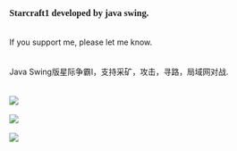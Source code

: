 <h3><font face='verdana'>Starcraft1 developed by java swing.</font></h3>
<br>
If you support me, please let me know. <br>
<br><br>
Java Swing版星际争霸Ⅰ，支持采矿，攻击，寻路，局域网对战.<br>
<br>
<br>
<img src='https://lh3.googleusercontent.com/-ovnFqtIThgQ/T0WlgjFL9zI/AAAAAAAAAOM/EyKPCC_IeUg/s677/start.jpg'>
<br>
<br>
<img src='https://lh4.googleusercontent.com/-eXW9eo2Jptg/T0WlfwEqXhI/AAAAAAAAAOE/HIcloeIqHTQ/s677/net_play.jpg'>
<br>
<br>
<img src='https://lh6.googleusercontent.com/-19J05bSYfAA/T0WlfwVksUI/AAAAAAAAAOI/KoZtDid_K1w/s677/creat_net_game.jpg'>
<br>
<br>